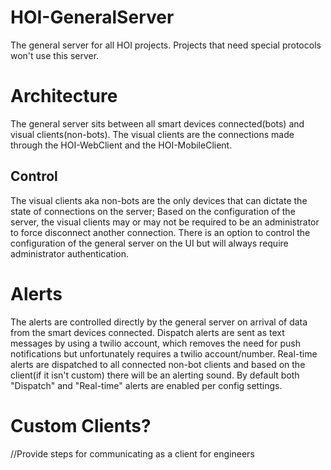 # HOI-GeneralServer
The general server for all HOI projects. Projects that need special protocols won't use this server.

# Architecture

The general server sits between all smart devices connected(bots) and visual clients(non-bots).
The visual clients are the connections made through the HOI-WebClient and the HOI-MobileClient.

## Control

The visual clients aka non-bots are the only devices that can dictate the state of connections on the 
server; Based on the configuration of the server, the visual clients may or may not be required
to be an administrator to force disconnect another connection. There is an option to control the 
configuration of the general server on the UI but will always require administrator authentication.

# Alerts

The alerts are controlled directly by the general server on arrival of data from the smart devices connected.
Dispatch alerts are sent as text messages by using a twilio account, which removes the need for push notifications
but unfortunately requires a twilio account/number. Real-time alerts are dispatched to all connected non-bot clients
and based on the client(if it isn't custom) there will be an alerting sound. By default both "Dispatch" and "Real-time" alerts 
are enabled per config settings.

# Custom Clients?
//Provide steps for communicating as a client for engineers


